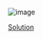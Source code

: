 ![image](https://user-images.githubusercontent.com/55154187/121391930-87fba900-c96c-11eb-8104-43525e311ebb.png)

[Solution](https://github.com/Shivam-Riyar/Python-p2p-programming-classes/blob/main/Assessment%20-%2003/problem4sol.py)

